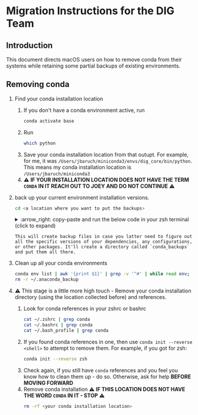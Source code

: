 # Migration Instructions for the DIG Team

## Introduction
This document directs macOS users on how to remove conda from their systems while retaining some partial backups of existing environments.

## Removing conda
1. Find your conda installation location
    1. If you don't have a conda environment active, run 
        ```sh
        conda activate base
        ```
    1. Run
        ```sh
        which python
        ```
    1. Save your conda installation location from that outupt.
        For example, for me, it was `/Users/jbaruch/miniconda3/envs/dig_core/bin/python`. This means my conda installation location is `/Users/jbaruch/miniconda3`
    1. :warning:  **IF YOUR INSTALLATION LOCATION DOES NOT HAVE THE TERM `CONDA` IN IT REACH OUT TO JOEY AND DO NOT CONTINUE** :warning: 
1. back up your current environment installation versions. 
    ```sh
    cd <a location where you want to put the backups>
    ```
    <details>
    <summary> :arrow_right:  copy-paste and run the below code in your zsh terminal (click to expand) </summary> 

    ```sh
    cat << 'EOF' > backup_active_conda_env.sh
    #!/bin/bash
    
    # Function to display help message
    function show_help() {
      echo "Usage: $0 -b [backup_directory]"
      echo "   -b backup_directory: The directory where you want to save the backups."
    }
    
    # Initialize variables
    backup_dir=""
    
    # Parse command-line options
    while getopts ":b:h" opt; do
      case ${opt} in
        b )
          backup_dir=$OPTARG
          ;;
        h )
          show_help
          exit 0
          ;;
        \? )
          echo "Invalid option: $OPTARG" 1>&2
          show_help
          exit 1
          ;;
        : )
          echo "Invalid option: $OPTARG requires an argument" 1>&2
          show_help
          exit 1
          ;;
      esac
    done
    
    # Check if backup directory was provided
    if [ -z "$backup_dir" ]; then
      echo "Error: Backup directory not provided."
      show_help
      exit 1
    fi
    
    # Create backup directory if it does not exist
    mkdir -p $backup_dir
    if [[ ! -d $backup_dir ]]; then
      echo "Failed to create directory: $backup_dir"
      exit 1
    fi
    
    # Confirm that a Conda environment is active
    if [ -z "$CONDA_DEFAULT_ENV" ]; then
      echo "No Conda environment is active."
      exit 1
    fi
    
    # Export the active Conda environment
    echo "Exporting active Conda environment ${CONDA_DEFAULT_ENV}..."
    conda env export > $backup_dir/${CONDA_DEFAULT_ENV}_env.yml || { echo "Failed to export active Conda environment"; exit 1; }
    
    # Export pip requirements
    echo "Exporting pip packages..."
    pip freeze > $backup_dir/${CONDA_DEFAULT_ENV}_pip_requirements.txt || { echo "Failed to export pip packages"; exit 1; }
    
    # Optionally backup Conda configuration
    echo "Backing up Conda configuration..."
    conda config --show > $backup_dir/${CONDA_DEFAULT_ENV}_conda_config.txt || { echo "Failed to backup Conda configuration"; exit 1; }
    
    echo "Backup completed. All environment details saved to $backup_dir"
    EOF
    chmod +x backup_active_conda_env.sh
    conda env list | awk '{print $1}' | grep -v '^#' | while read env; do conda activate "$env"; ./backup_active_conda_env.sh -b "./conda_backups"; conda deactivate; done
    ```

    </details>

    ```
    This will create backup files in case you latter need to figure out all the specific versions of your dependencies, any configurations, or other packages. It'll create a directory called `conda_backups` and put them all there.
    ```

1.  Clean up all your conda environments
    ```sh
    conda env list | awk '{print $1}' | grep -v '^#' | while read env; do conda activate "$env"; conda install -y anaconda-clean; anaconda-clean --yes; conda deactivate; done
    rm -r ~/.anaconda_backup
    ```
1. :warning: This stage is a little more high touch - Remove your conda installation directory (using the location collected before) and references.
    1. Look for conda references in your zshrc or bashrc
        ```sh
        cat ~/.zshrc | grep conda
        cat ~/.bashrc | grep conda
        cat ~/.bash_profile | grep conda
        ```
    1. If you found conda references in one, then use `conda init --reverse <shell>` to attempt to remove them. For example, if you got for zsh:
        ```bash
        conda init --reverse zsh
        ```
    1. Check again, if you still have `conda` references and you feel you know how to clean them up - do so. Otherwise, ask for help **BEFORE MOVING FORWARD**
    1. Remove conda installation :warning: **IF THIS LOCATION DOES NOT HAVE THE WORD `CONDA` IN IT - STOP** :warning: 
        ```bash
        rm -rf <your conda installation location>
        ```
